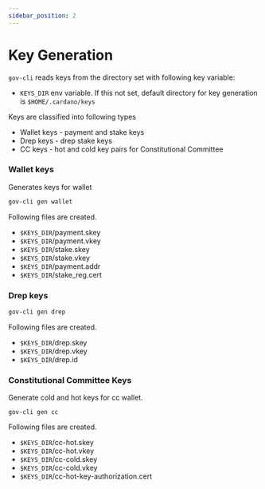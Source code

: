 ```yaml
---
sidebar_position: 2
---
```


# Key Generation

`gov-cli` reads keys from the directory set with following key variable:

- `KEYS_DIR` env variable. If this not set, default directory for key generation is `$HOME/.cardano/keys`

Keys are classified into following types
- Wallet keys - payment and stake keys
- Drep keys  - drep stake keys
- CC keys - hot and cold key pairs for Constitutional Committee




### Wallet keys

Generates keys for wallet
```bash
gov-cli gen wallet
```

Following files are created.
 - `$KEYS_DIR`/payment.skey
 - `$KEYS_DIR`/payment.vkey
 - `$KEYS_DIR`/stake.skey
 - `$KEYS_DIR`/stake.vkey
 - `$KEYS_DIR`/payment.addr
 - `$KEYS_DIR`/stake_reg.cert


### Drep keys

```bash
gov-cli gen drep
```

Following files are created.
 - `$KEYS_DIR`/drep.skey
 - `$KEYS_DIR`/drep.vkey
 - `$KEYS_DIR`/drep.id


### Constitutional Committee Keys

Generate cold and hot keys for cc wallet.

```
gov-cli gen cc
```

Following files are created.
 - `$KEYS_DIR`/cc-hot.skey
 - `$KEYS_DIR`/cc-hot.vkey
 - `$KEYS_DIR`/cc-cold.skey
 - `$KEYS_DIR`/cc-cold.vkey
 - `$KEYS_DIR`/cc-hot-key-authorization.cert
